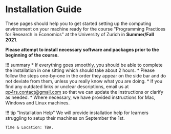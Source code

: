 # Installation Guide

These pages should help you to get started setting up the computing environment on your machine ready for the course "Programming Practices for Research in Economics" at the University of Zurich in **Summer/Fall 2021**.

**Please attempt to install necessary software and packages prior to the beginning of the course.**

!!! summary
    * If everything goes smoothly, you should be able to complete the installation in one sitting which should take about 2 hours.
    * Please follow the steps one-by-one in the order they appear on the side bar and do not deviate from them, unless you really know what you are doing.
    * If you find any outdated links or unclear descriptions, email us at [pp4rs.contact@gmail.com]() so that we can update the instructions or clarify as needed.
    * Where necessary, we have provided instructions for Mac, Windows and Linux machines.

!!! tip "Installation Help"
    We will provide installation help for learners struggling to setup their machines on September the 1st.

    Time & Location: TBA.
